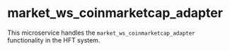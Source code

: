 # market_ws_coinmarketcap_adapter

This microservice handles the `market_ws_coinmarketcap_adapter` functionality in the HFT system.